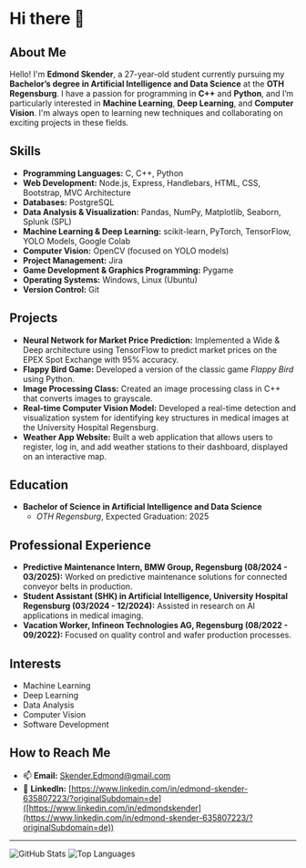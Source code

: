# Hi there 👋

## About Me

Hello! I'm **Edmond Skender**, a 27-year-old student currently pursuing my **Bachelor’s degree in Artificial Intelligence and Data Science** at the **OTH Regensburg**. I have a passion for programming in **C++** and **Python**, and I’m particularly interested in **Machine Learning**, **Deep Learning**, and **Computer Vision**. I'm always open to learning new techniques and collaborating on exciting projects in these fields.

## Skills

- **Programming Languages:** C, C++, Python
- **Web Development:** Node.js, Express, Handlebars, HTML, CSS, Bootstrap, MVC Architecture
- **Databases:** PostgreSQL
- **Data Analysis & Visualization:** Pandas, NumPy, Matplotlib, Seaborn, Splunk (SPL)
- **Machine Learning & Deep Learning:** scikit-learn, PyTorch, TensorFlow, YOLO Models, Google Colab
- **Computer Vision:** OpenCV (focused on YOLO models)
- **Project Management:** Jira
- **Game Development & Graphics Programming:** Pygame
- **Operating Systems:** Windows, Linux (Ubuntu)
- **Version Control:** Git

## Projects

- **Neural Network for Market Price Prediction:** Implemented a Wide & Deep architecture using TensorFlow to predict market prices on the EPEX Spot Exchange with 95% accuracy.
- **Flappy Bird Game:** Developed a version of the classic game *Flappy Bird* using Python.
- **Image Processing Class:** Created an image processing class in C++ that converts images to grayscale.
- **Real-time Computer Vision Model:** Developed a real-time detection and visualization system for identifying key structures in medical images at the University Hospital Regensburg.
- **Weather App Website:** Built a web application that allows users to register, log in, and add weather stations to their dashboard, displayed on an interactive map.

## Education

- **Bachelor of Science in Artificial Intelligence and Data Science**
  - *OTH Regensburg*, Expected Graduation: 2025

## Professional Experience

- **Predictive Maintenance Intern, BMW Group, Regensburg (08/2024 - 03/2025):** Worked on predictive maintenance solutions for connected conveyor belts in production.
- **Student Assistant (SHK) in Artificial Intelligence, University Hospital Regensburg (03/2024 - 12/2024):** Assisted in research on AI applications in medical imaging.
- **Vacation Worker, Infineon Technologies AG, Regensburg (08/2022 - 09/2022):** Focused on quality control and wafer production processes.

## Interests

- Machine Learning
- Deep Learning
- Data Analysis
- Computer Vision
- Software Development

## How to Reach Me

- 📫 **Email:** [Skender.Edmond@gmail.com](mailto:Skender.Edmond@gmail.com)
- 💼 **LinkedIn:** [https://www.linkedin.com/in/edmond-skender-635807223/?originalSubdomain=de]([https://www.linkedin.com/in/edmondskender](https://www.linkedin.com/in/edmond-skender-635807223/?originalSubdomain=de))


---

![GitHub Stats](https://github-readme-stats.vercel.app/api?username=edmondskender&show_icons=true&theme=radical)
![Top Languages](https://github-readme-stats.vercel.app/api/top-langs/?username=edmondskender&layout=compact&theme=radical)

